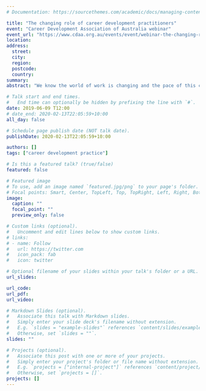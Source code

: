 ```yaml
---
# Documentation: https://sourcethemes.com/academic/docs/managing-content/

title: "The changing role of career development practitioners"
event: "Career Development Association of Australia webinar"
event_url: "https://www.cdaa.org.au/events/event/webinar-the-changing-role-of-career-development-practitioners"
location:
address:
  street:
  city:
  region:
  postcode:
  country:
summary:
abstract: "We know the world of work is changing and the pace of this change in some sectors is head-spinning. As practitioners, we attempt to keep up to date with industry changes so we can help our clients’ succeed in the labour market. Some changes we are starting to see include the rise of technology in recruitment and selection processes, increases in precarious employment, and rapid changes in industries that have impact on our client’s continued opportunities for employment. In this webinar, we ask are we immune from disruption or changes to our jobs? We will look at a new study which examined the job descriptions of career practitioners working in higher education. This research paints a picture of practitioners working in an environment demanding innovation and redefinition of who we are and what we do. We will then open up the discussion about what changes practitioners are experiencing in private practice, organisations, community and education sectors."

# Talk start and end times.
#   End time can optionally be hidden by prefixing the line with `#`.
date: 2019-06-09 T12:00
# date_end: 2020-02-13T22:05:59+10:00
all_day: false

# Schedule page publish date (NOT talk date).
publishDate: 2020-02-13T22:05:59+10:00

authors: []
tags: ["career development practice"]

# Is this a featured talk? (true/false)
featured: false

# Featured image
# To use, add an image named `featured.jpg/png` to your page's folder. 
# Focal points: Smart, Center, TopLeft, Top, TopRight, Left, Right, BottomLeft, Bottom, BottomRight.
image:
  caption: ""
  focal_point: ""
  preview_only: false

# Custom links (optional).
#   Uncomment and edit lines below to show custom links.
# links:
# - name: Follow
#   url: https://twitter.com
#   icon_pack: fab
#   icon: twitter

# Optional filename of your slides within your talk's folder or a URL.
url_slides:

url_code:
url_pdf:
url_video:

# Markdown Slides (optional).
#   Associate this talk with Markdown slides.
#   Simply enter your slide deck's filename without extension.
#   E.g. `slides = "example-slides"` references `content/slides/example-slides.md`.
#   Otherwise, set `slides = ""`.
slides: ""

# Projects (optional).
#   Associate this post with one or more of your projects.
#   Simply enter your project's folder or file name without extension.
#   E.g. `projects = ["internal-project"]` references `content/project/deep-learning/index.md`.
#   Otherwise, set `projects = []`.
projects: []
---
```


